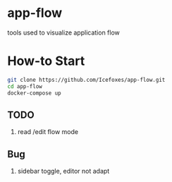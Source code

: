 # app-flow
tools used to visualize application flow

# How-to Start 

```bash
git clone https://github.com/Icefoxes/app-flow.git
cd app-flow
docker-compose up
```

## TODO
1. read /edit flow mode

## Bug
1. sidebar toggle, editor not adapt
